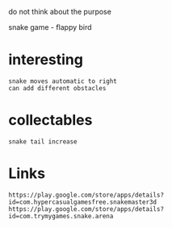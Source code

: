 do not think about the purpose

snake game - flappy bird

# interesting 
	snake moves automatic to right
	can add different obstacles
# collectables
	snake tail increase

# Links 
	https://play.google.com/store/apps/details?id=com.hypercasualgamesfree.snakemaster3d
	https://play.google.com/store/apps/details?id=com.trymygames.snake.arena

